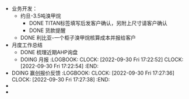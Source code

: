 - 业务开发：
	- 约旦-3.5吨溴甲烷
		- DONE TITAN标签填写后发客户确认，另附上尺寸请客户确认
		- DONE 货款提醒
	- DONE 利比亚-一个柜子溴甲烷核算成本并报给客户
- 月度工作总结
	- DONE 梳理近期AHP询盘
	- DOING 月报
	  :LOGBOOK:
	  CLOCK: [2022-09-30 Fri 17:22:52]
	  CLOCK: [2022-09-30 Fri 17:22:54]
	  :END:
- DOING 赢创报价反馈
  :LOGBOOK:
  CLOCK: [2022-09-30 Fri 17:27:36]
  CLOCK: [2022-09-30 Fri 17:27:38]
  :END:
-
-